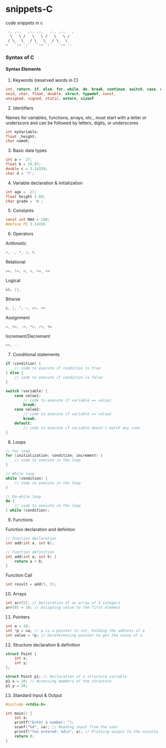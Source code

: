 # snippets-C
<p> code snippets in c

```
 -. .-.   .-. .-.   .-. .-.   .
  \   \ /   \   \ /   \   \ /
 / \   \   / \   \   / \   \
~   `-~ `-`   `-~ `-`   `-~ `-

```


### Syntax of C

#### Syntax Elements
1. Keywords (reserved words in C)

```C
int, return, if, else, for, while, do, break, continue, switch, case, default, 
void, char, float, double, struct, typedef, const, 
unsigned, signed, static, extern, sizeof
```

2. Identifiers

<p>Names for variables, functions, arrays, etc., must start with a letter or underscore and can be followed by letters, digits, or underscores

```C
int myVariable;
float _height;
char name6;
```

3. Basic data types
```C
int a =  27;
float b = 19.97;
double c = 3.14159;
char d = 'Y';
```

4. Variable declaration & initialization
```C
int age =  27;
float height 1.68;
char grade = 'A';
```

5. Constants
```C
const int MAX = 100;
#define PI 3.14159
```

6. Operators

<p>Arithmetic

```C
+, -, *, /, %
```

<p>Relational

```C
==, !=, <, >, >=, <=
```

<p>Logical

```C
&&, ||, 
```

<p>Bitwise

```C
&, |, ^, ~, <<, >>
```

<p>Assignment

```C
=, +=, -=, *=, /=, %=
```

<p>Increment/Decrement

```C
++, --
```

7. Conditional statements

```C
if (condition) {
    // code to execute if condition is true
} else {
    // code to execute if condition is false
}

switch (variable) {
    case value1:
        // code to execute if variable == value1
        break;
    case value2:
        // code to execute if variable == value2
        break;
    default:
        // code to execute if variable doesn't match any case
}
```

8. Loops

```C
// For loop
for (initialization; condition; increment) {
    // code to execute in the loop
}

// While loop
while (condition) {
    // code to execute in the loop
}

// Do-while loop
do {
    // code to execute in the loop
} while (condition);

```

9. Functions

<p> Function declaration and definiton

```C
// Function declaration
int add(int a, int b);

// Function definition
int add(int a, int b) {
    return a + b;
}
```

<p> Function Call

```C
int result = add(5, 3);
```

10. Arrays

```C
int arr[5]; // Declaration of an array of 5 integers
arr[0] = 10; // Assigning value to the first element
```

11. Pointers

```C
int a = 10;
int *p = &a; // p is a pointer to int, holding the address of a
int value = *p; // Dereferencing pointer to get the value of a
```

12. Structure declaration & definition

```C
struct Point {
    int x;
    int y;
};

struct Point p1; // Declaration of a structure variable
p1.x = 10; // Accessing members of the structure
p1.y = 20;
```

13. Standard Input & Output

```C
#include <stdio.h>

int main() {
    int a;
    printf("Enter a number: ");
    scanf("%d", &a); // Reading input from the user
    printf("You entered: %d\n", a); // Printing output to the console
    return 0;
}
```